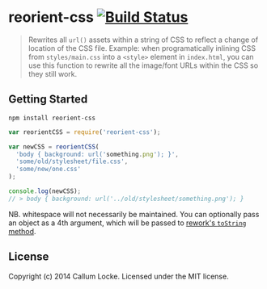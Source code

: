 # reorient-css [![Build Status](https://secure.travis-ci.org/callumlocke/reorient-css.png?branch=master)](http://travis-ci.org/callumlocke/reorient-css)

> Rewrites all `url()` assets within a string of CSS to reflect a change of location of the CSS file.
> Example: when programatically inlining CSS from `styles/main.css` into a `<style>` element in `index.html`, you can use this function to rewrite all the image/font URLs within the CSS so they still work.


## Getting Started

`npm install reorient-css`

```javascript
var reorientCSS = require('reorient-css');

var newCSS = reorientCSS(
  'body { background: url('something.png'); }',
  'some/old/stylesheet/file.css',
  'some/new/one.css'
);

console.log(newCSS);
// > body { background: url('../old/stylesheet/something.png'); }
```

NB. whitespace will not necessarily be maintained. You can optionally pass an object as a 4th argument, which will be passed to [rework's `toString` method](https://github.com/reworkcss/rework#reworktostringoptions).

## License
Copyright (c) 2014 Callum Locke. Licensed under the MIT license.
